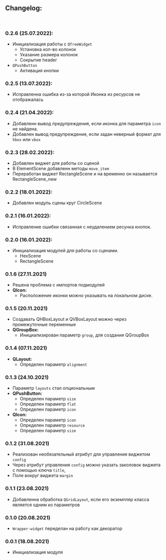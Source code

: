## Changelog:  
 &nbsp;

### 0.2.6 (25.07.2022):
- Инициализация работы с `QTreeWidget`
	- Установка кол-во колонок
	- Указание размера колонок
	- Сокрытие header
- `QPushButton`
	- Активация кнопки

### 0.2.5 (13.07.2022):
- Исправленна ошибка из-за которой Иконка из ресурсов не отображалась

### 0.2.4 (21.04.2022):
- Добавленн вывод предупреждения, если иконка для параметра `icon` не найдена.
- Добавлен вывод предупреждения, если задан неверный формат для `hbox` или `vbox`

### 0.2.3 (28.02.2022):
- Добавлен виджет для работы со сценой
- В ElementScene добавленн методы `move_item`
- Переработан виджет RectangleScene и на временно он называется RectangleScene_new

### 0.2.2 (18.01.2022):
- Добавлен модуль сцены круг CircleScene

### 0.2.1 (16.01.2022):
- Исправление ошибки связанная с неудалением ресунка кнопок.

### 0.2.0 (16.01.2022):
- Инициализация модулей для работы со сценами.
  - HexScene
  - RectangleScene

### 0.1.6 (27.11.2021)
- Решена проблема с импортов подмодулей
- **QIcon:**
	- Расположение иконки можно указывать на локальном диске.

### 0.1.5 (20.11.2021)
- Создавать QHBoxLayout и QVBoxLayout можно через промежуточные переменные
- **QGroupBox:**
	- Инициализирован параметр `group`, для создания QGroupBox

### 0.1.4 (07.11.2021)
- **QLayout:**
	- Определен параметр `alignment`

### 0.1.3 (24.10.2021)
- Параметр `layouts` стал опциональным
- **QPushButton:**
	- Определен параметр `size` 
	- Определен параметр `flat` 
	- Определен параметр `icon` 
- **QIcon:**
	- Определен параметр `icon` 
	- Определен параметр `resource` 
	- Определен параметр `size` 

### 0.1.2 (31.08.2021)
- Реализован необязательный атрибут для управления виджетом `config`
- Через атрибут управления `config` можно указать заколовок виджета с помощью ключа `title`, 
- Поле вокруг виджета `margin`
 
### 0.1.1 (23.08.2021)
- Добавленна обработка `QGridLayout`, если его экземпляр класса является одним из параметров

### 0.1.0 (20.08.2021)
- `Wrapper-widget` переделан на работу как декоратор

### 0.0.1 (18.08.2021)
- Инициализация модуля 